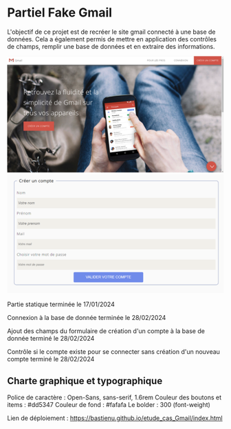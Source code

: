 # Partiel Fake Gmail
L'objectif de ce projet est de recréer le site gmail connecté à une base de données. Cela a également permis de mettre 
en application des contrôles de champs, remplir une base de données et en extraire des informations.

![Page d'accueil](./asset/page_accueil.png)
![Formulaire création compte](./asset/formulaire_creation_compte.png)

Partie statique terminée le 17/01/2024 

Connexion à la base de donnée terminée le 28/02/2024

Ajout des champs du formulaire de création d'un compte à la base de donnée terminé le 28/02/2024

Contrôle si le compte existe pour se connecter sans création d'un nouveau compte terminé le 28/02/2024

## Charte graphique et typographique
Police de caractère : Open-Sans, sans-serif, 1.6rem
Couleur des boutons et items : #dd5347
Couleur de fond : #fafafa
Le bolder : 300 (font-weight)

Lien de déploiement : https://bastienu.github.io/etude_cas_Gmail/index.html